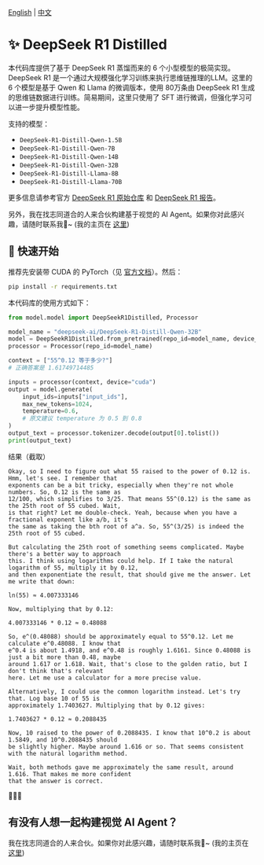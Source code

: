 [English](README.md) | [中文](README_CN.md)

# ✨ DeepSeek R1 Distilled

本代码库提供了基于 DeepSeek R1 蒸馏而来的 6 个小型模型的极简实现。DeepSeek R1 是一个通过大规模强化学习训练来执行思维链推理的LLM。这里的 6 个模型是基于 Qwen 和 Llama 的微调版本，使用 80万条由 DeepSeek R1 生成的思维链数据进行训练。简易期间，这里只使用了 SFT 进行微调，但强化学习可以进一步提升模型性能。

支持的模型：
- `DeepSeek-R1-Distill-Qwen-1.5B`
- `DeepSeek-R1-Distill-Qwen-7B`
- `DeepSeek-R1-Distill-Qwen-14B`
- `DeepSeek-R1-Distill-Qwen-32B`
- `DeepSeek-R1-Distill-Llama-8B`
- `DeepSeek-R1-Distill-Llama-70B`

更多信息请参考官方 [DeepSeek R1 原始仓库](https://github.com/deepseek-ai/DeepSeek-R1) 和 [DeepSeek R1 报告](https://github.com/deepseek-ai/DeepSeek-R1/blob/main/DeepSeek_R1.pdf)。


另外，我在找志同道合的人来合伙构建基于视觉的 AI Agent。如果你对此感兴趣，请随时联系我🤗~ (我的主页在 [这里](https://github.com/Emericen))

## 🦋 快速开始

推荐先安装带 CUDA 的 PyTorch（见 [官方文档](https://pytorch.org/get-started/locally/)）。然后：

```bash
pip install -r requirements.txt
```

本代码库的使用方式如下：
```python
from model.model import DeepSeekR1Distilled, Processor

model_name = "deepseek-ai/DeepSeek-R1-Distill-Qwen-32B"
model = DeepSeekR1Distilled.from_pretrained(repo_id=model_name, device_map="auto")
processor = Processor(repo_id=model_name)

context = ["55^0.12 等于多少?"]
# 正确答案是 1.61749714485

inputs = processor(context, device="cuda")
output = model.generate(
    input_ids=inputs["input_ids"],
    max_new_tokens=1024,
    temperature=0.6, 
    # 原文建议 temperature 为 0.5 到 0.8
)
output_text = processor.tokenizer.decode(output[0].tolist())
print(output_text)
```

结果（截取）
```
Okay, so I need to figure out what 55 raised to the power of 0.12 is. Hmm, let's see. I remember that 
exponents can be a bit tricky, especially when they're not whole numbers. So, 0.12 is the same as 
12/100, which simplifies to 3/25. That means 55^(0.12) is the same as the 25th root of 55 cubed. Wait, 
is that right? Let me double-check. Yeah, because when you have a fractional exponent like a/b, it's 
the same as taking the bth root of a^a. So, 55^(3/25) is indeed the 25th root of 55 cubed.

But calculating the 25th root of something seems complicated. Maybe there's a better way to approach 
this. I think using logarithms could help. If I take the natural logarithm of 55, multiply it by 0.12, 
and then exponentiate the result, that should give me the answer. Let me write that down:

ln(55) ≈ 4.007333146

Now, multiplying that by 0.12:

4.007333146 * 0.12 ≈ 0.48088

So, e^(0.48088) should be approximately equal to 55^0.12. Let me calculate e^0.48088. I know that 
e^0.4 is about 1.4918, and e^0.48 is roughly 1.6161. Since 0.48088 is just a bit more than 0.48, maybe 
around 1.617 or 1.618. Wait, that's close to the golden ratio, but I don't think that's relevant 
here. Let me use a calculator for a more precise value.

Alternatively, I could use the common logarithm instead. Let's try that. Log base 10 of 55 is 
approximately 1.7403627. Multiplying that by 0.12 gives:

1.7403627 * 0.12 ≈ 0.2088435

Now, 10 raised to the power of 0.2088435. I know that 10^0.2 is about 1.5849, and 10^0.2088435 should 
be slightly higher. Maybe around 1.616 or so. That seems consistent with the natural logarithm method.

Wait, both methods gave me approximately the same result, around 1.616. That makes me more confident 
that the answer is correct.
```
🤯🤯🤯

## 有没有人想一起构建视觉 AI Agent？

我在找志同道合的人来合伙。如果你对此感兴趣，请随时联系我🤗~ (我的主页在 [这里](https://github.com/Emericen))